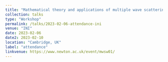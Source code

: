 ```yaml
---
title: "Mathematical theory and applications of multiple wave scattering"
collection: talks
type: "Workshop"
permalink: /talks/2023-02-06-attendance-ini
venue: "INI"
date: 2023-02-06
date2: 2023-02-10
location: "Cambridge, UK"
label: "attendance"
linkvenue: https://www.newton.ac.uk/event/mwsw01/
---
```

